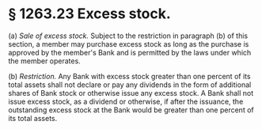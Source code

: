 # § 1263.23   Excess stock.

(a) *Sale of excess stock.* Subject to the restriction in paragraph (b) of this section, a member may purchase excess stock as long as the purchase is approved by the member's Bank and is permitted by the laws under which the member operates.


(b) *Restriction.* Any Bank with excess stock greater than one percent of its total assets shall not declare or pay any dividends in the form of additional shares of Bank stock or otherwise issue any excess stock. A Bank shall not issue excess stock, as a dividend or otherwise, if after the issuance, the outstanding excess stock at the Bank would be greater than one percent of its total assets.




